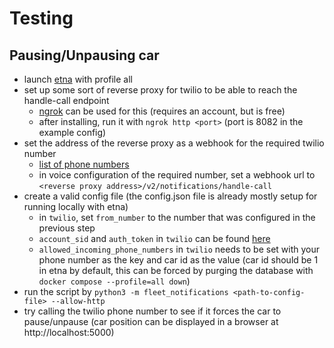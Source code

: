# Testing

## Pausing/Unpausing car

- launch [etna](https://github.com/bringauto/etna) with profile all
- set up some sort of reverse proxy for twilio to be able to reach the handle-call endpoint
  - [ngrok](https://dashboard.ngrok.com/get-started/setup/linux) can be used for this (requires an account, but is free)
  - after installing, run it with `ngrok http <port>` (port is 8082 in the example config)
- set the address of the reverse proxy as a webhook for the required twilio number
  - [list of phone numbers](https://console.twilio.com/us1/develop/phone-numbers/manage/incoming)
  - in voice configuration of the required number, set a webhook url to `<reverse proxy address>/v2/notifications/handle-call`
- create a valid config file (the config.json file is already mostly setup for running locally with etna)
  - in `twilio`, set `from_number` to the number that was configured in the previous step
  - `account_sid` and `auth_token` in `twilio` can be found [here](https://console.twilio.com/us1/account/keys-credentials/api-keys)
  - `allowed_incoming_phone_numbers` in `twilio` needs to be set with your phone number as the key and car id as the value (car id should be 1 in etna by default, this can be forced by purging the database with `docker compose --profile=all down`)
- run the script by `python3 -m fleet_notifications <path-to-config-file> --allow-http`
- try calling the twilio phone number to see if it forces the car to pause/unpause (car position can be displayed in a browser at http://localhost:5000)
